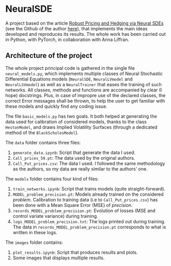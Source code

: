 # NeuralSDE
A project based on the article [Robust Pricing and Hedging via Neural SDEs](https://arxiv.org/abs/2007.04154) (see the Github of the author [here](https://github.com/msabvid/robust_nsde)), that implements the main ideas developed and reproduces its results. The whole work has been carried out in Python, with PyTorch, in collaboration with Anna Liffran.

## Architecture of the project

The whole project principal code is gathered in the single file `neural_models.py`, which implements multiple classes of Neural Stochastic Differential Equations models (`NeuralSDE`, `NeuralLVmodel` and `NeuralLSVmodel`) as well as a `NeuralTrainer` that eases the training of such networks. All classes, methods and functions are accompanied by clear (I hope) docstrings. Plus, in case of impropre use of the declared classes, the correct Error messages shall be thrown, to help the user to get familiar with these models and quickly find any coding issue.

The file `basic_models.py` has two goals. It both helped at generating the data used for calibration of considered models, thanks to the class `HestonModel`, and draws Implied Volatility Surfaces (through a dedicated method of the `BlackScholesModel`).

The `data` folder contains three files:
1. `generate_data.ipynb`: Script that generate the data I used.
2. `Call_prices_59.pt`: The data used by the original authors.
3. `Call_Put_prices.csv`: The data I used. I followed the same methodology as the authors, so my data are really similar to the authors' one.

The `models` folder contains four kind of files:
1. `train_networks.ipynb`: Script that trains models (quite straight-forward).
2. `MODEL_problem_precision.pt`: Models already trained on the considered *problem*. Calibration to training data (i.e to `Call_Put_prices.csv`) has been done with a Mean Square Error (MSE) of *precision*.
3. `records_MODEL_problem_precision.pt`: Evolution of losses (MSE and control variate variance) during training.
4. `logs_MODEL_problem_precision.txt`: The logs printed out during training. The data in `records_MODEL_problem_precision.pt` corresponds to what is written in these logs.

The `images` folder contains:
1. `plot_results.ipynb`: Script that produces results and plots.
2. Some images that displays multiple results.






